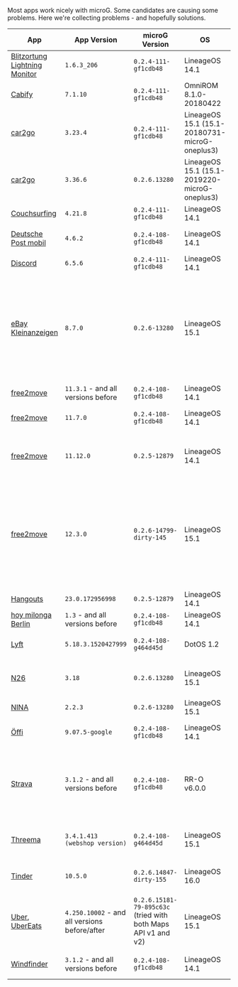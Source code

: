 Most apps work nicely with microG. Some candidates are causing some problems. Here we're collecting problems - and hopefully solutions.


| App                        | App Version     | microG Version       | OS             | Phone      | &nbsp;&nbsp;&nbsp;&nbsp;&nbsp;&nbsp;&nbsp;&nbsp;&nbsp;&nbsp;&nbsp;&nbsp;&nbsp;&nbsp;&nbsp;&nbsp;&nbsp;Problem&nbsp;&nbsp;&nbsp;&nbsp;&nbsp;&nbsp;&nbsp;&nbsp;&nbsp;&nbsp;&nbsp;&nbsp;&nbsp;&nbsp;&nbsp;&nbsp;&nbsp; | Workaround | Usable | Related issue |
|----------------------------|-----------------|----------------------|----------------|------------|---------|------------|--------|---------------|
| [Blitzortung Lightning Monitor][bo-android]              | `1.6.3_206` | `0.2.4-111-gf1cdb48` | LineageOS 14.1 | Moto G3 |     will not install, not show map    | flash mapAPI v1 before installing |  | |
| [Cabify][cabify]         | `7.1.10`        | `0.2.4-111-gf1cdb48` | OmniROM  8.1.0-20180422 | Xiaomi Redmi Note 4 | crashes with NullPointerException (right after selecting a pickup address) | | :warning: | [525][cabify-issue] | |
| [car2go][car2go]         | `3.23.4`        | `0.2.4-111-gf1cdb48` | LineageOS 15.1 (15.1-20180731-microG-oneplus3) | OnePlus 3T | Requires update of Google Play Services | :heavy_check_mark: fixed with v0.2.6.13280 | :warning: | [590][car2go-issue] | |
| [car2go][car2go]         | `3.36.6`        | `0.2.6.13280` | LineageOS 15.1 (15.1-2019220-microG-oneplus3) | OnePlus 3T | crash on startup |  | :x: | [711][car2go-issue] | |
| [Couchsurfing][cs]         | `4.21.8`        | `0.2.4-111-gf1cdb48` | LineageOS 14.1 | OnePlus 3T | 'Hangout' feature doesn't work | | :warning: | [349][cs-issue] | |
| [Deutsche Post mobil][dpm] | `4.6.2`         | `0.2.4-108-gf1cdb48` | LineageOS 14.1 | LG G3 D722 | service stations are not displayed around phone location, crashes when a search by post code or street name is carried out | | :warning: | |
| [Discord][discord] | `6.5.6`         | `0.2.4-111-gf1cdb48` | LineageOS 14.1 | OnePlus 3T | Does not register for push notifications | | :warning: | [540][discord-issue] |
| [eBay Kleinanzeigen][ebaykleinanzeigen] | `8.7.0`         | `0.2.6-13280` | LineageOS 15.1 | Fairphone 2 | Does not register for push notifications | Downgrade to App version 7.3.1 and it will register, but notifications will be unreliable, then re-upgrade to latest and it will work! | :heavy_check_mark: | |
| [free2move][free2move]              | `11.3.1` - and all versions before | `0.2.4-108-gf1cdb48` | LineageOS 14.1 | LG G3 D722 |map display gets crazy after some usage|  | :warning: | [406](https://github.com/microg/android_packages_apps_GmsCore/issues/406) |
| [free2move][free2move]              | `11.7.0` | `0.2.4-108-gf1cdb48` | LineageOS 14.1 | LG G3 D722 |app crashes when verhicle on the map is tapped| downgrade to 11.3.1 or below | :warning: | [406 persists](https://github.com/microg/android_packages_apps_GmsCore/issues/406) |
| [free2move][free2move]              | `11.12.0` | `0.2.5-12879` | LineageOS 14.1 | LG G3 D722 |vehicles on the map are not displayed|  | issue 406 (mentioned above) does no longer exist (: |
| [free2move][free2move]              | `12.3.0` | `0.2.6-14799-dirty-145` | LineageOS 15.1 | Xiaomi Mi6 |Sometimes vehicles on the map are not displayed| Workaround 1: Restart the App sometimes - Workaround 2: Open Google Maps and locate yourself with GPS, then reopen Free2Move | |
| [Hangouts][hangouts] | `23.0.172956998` | `0.2.5-12879` | LineageOS 14.1 | | crashes on startup | [workaround](https://github.com/microg/android_packages_apps_GmsCore/issues/72#issuecomment-303714674) | | [72](https://github.com/microg/android_packages_apps_GmsCore/issues/72) |
| [hoy milonga Berlin][hoy milonga Berlin] | `1.3` - and all versions before | `0.2.4-108-gf1cdb48` | LineageOS 14.1 | LG G3 D722 |crashes when "show map" icon is tapped|  | minor issue |  |
| [Lyft][lyft]         | `5.18.3.1520427999`        | `0.2.4-108-g464d45d` | DotOS 1.2 | Moto G5 | Display of map has issues, choosing a destination doesn't work at all without a workaround | [workaround](https://github.com/microg/android_packages_apps_GmsCore/issues/207#issuecomment-299622678) | :warning: | [207](https://github.com/microg/android_packages_apps_GmsCore/issues/207) |  
| [N26][n26]         | `3.18`        | `0.2.6.13280` | LineageOS 15.1 | Xiaomi Mi 5 gemini | No push notifications, app doesn't even register with GMS, issue 507 author got it fixed randomly but no proper solution was offered | [workaround] | :warning: | [507](https://github.com/microg/android_packages_apps_GmsCore/issues/507) |  
| [NINA][nina] | `2.2.3`         | `0.2.6-13280` | LineageOS 15.1 | Fairphone 2 | Does not register for push notifications | | :warning: | |
| [Öffi][oeffi]              | `9.07.5-google` | `0.2.4-108-gf1cdb48` | LineageOS 14.1 | LG G3 D722 |     will not install    | flash mapAPI v1 before installing | :heavy_check_mark: | |
| [Strava][Strava] | `3.1.2` - and all versions before | `0.2.4-108-gf1cdb48` | RR-O v6.0.0 | Moto G5 | Refuses to start as Google Maps is not detected, though there is a workaround  | Add a strava widget to your home screen, tapping that allows you into the Strava app | :warning:  | |
| [Threema][Threema] | `3.4.1.413 (webshop version)` | `0.2.4-108-g464d45d` | LineageOS 15.1 | Nexus 5x, OnePlus 3T | does not register with GCM for push notifications; push token cannot be reset either, so push notifications do not work | use polling at the expense of battery consumption | :heavy_check_mark: fixed with microG v0.2.613280 | [509](https://github.com/microg/android_packages_apps_GmsCore/issues/509), [502](https://github.com/microg/android_packages_apps_GmsCore/issues/502), [439](https://github.com/microg/android_packages_apps_GmsCore/issues/439) 
| [Tinder](https://play.google.com/store/apps/details?id=com.tinder) | `10.5.0` | `0.2.6.14847-dirty-155` | LineageOS 16.0 | Pocophone F1 | Crashes to home screen upon trying to login via phone number, `android.content.ActivityNotFoundException: No Activity found to handle null` |  | :x: | [693](https://github.com/microg/android_packages_apps_GmsCore/issues/693) |
| [Uber][uber], [UberEats][ubereats] | `4.250.10002` - and all versions before/after | `0.2.6.15181-79-895c63c` (tried with both Maps API v1 and v2) | LineageOS 15.1 | Google Pixel XL | Map does not work at all. The cars stay stuck wherever they are on the map when dragging through it, making it impossible to tell where the driver is relative to the pickup. Additionally, the map itself glitches when dragging. | | :warning: | **[#148][uber-issue]**, [#685][uber-issue-2], [#690][uber-issue-3], [#701][uber-issue-4]
| [Windfinder][Windfinder] | `3.1.2` - and all versions before | `0.2.4-108-gf1cdb48` | LineageOS 14.1 | LG G3 D722 |does not deliver map contents, only background map, but not map overlay, containing the wind force info e.g.  |  | minor issue  |  | 

[bo-android]: https://play.google.com/store/apps/details?id=org.blitzortung.android.app
[cabify]: https://play.google.com/store/apps/details?id=com.cabify.rider
[cabify-issue]: https://github.com/microg/android_packages_apps_GmsCore/issues/525
[car2go]: https://play.google.com/store/apps/details?id=com.car2go
[car2go-issue]: https://github.com/microg/android_packages_apps_GmsCore/issues/590
[cs]: https://play.google.com/store/apps/details?id=com.couchsurfing.mobile.android
[cs-issue]: https://github.com/microg/android_packages_apps_GmsCore/issues/349
[oeffi]: https://play.google.com/store/apps/details?id=de.schildbach.oeffi
[dpm]: https://play.google.com/store/apps/details?id=de.deutschepost.postmobil
[discord]: https://play.google.com/store/apps/details?id=com.discord
[discord-issue]: https://github.com/microg/android_packages_apps_GmsCore/issues/540
[ebaykleinanzeigen]: https://play.google.com/store/apps/details?id=com.ebay.kleinanzeigen
[free2move]: https://play.google.com/store/apps/details?id=com.ghm.carjump
[hangouts]: https://play.google.com/store/apps/details?id=com.google.android.talk
[hoy milonga berlin]: https://play.google.com/store/apps/details?id=com.hoy.berlin&hl=de
[Lyft]: https://play.google.com/store/apps/details?id=me.lyft.android&hl=de
[N26]: https://play.google.com/store/apps/details?id=de.number26.android
[nina]: https://play.google.com/store/apps/details?id=de.materna.bbk.mobile.app
[Strava]: https://play.google.com/store/apps/details?id=com.strava
[Threema]: https://threema.ch/en
[uber]: https://play.google.com/store/apps/details?id=com.ubercab
[ubereats]: https://play.google.com/store/apps/details?id=com.ubercab.eats
[uber-issue]: https://github.com/microg/android_packages_apps_GmsCore/issues/148
[uber-issue-2]: https://github.com/microg/android_packages_apps_GmsCore/issues/685
[uber-issue-3]: https://github.com/microg/android_packages_apps_GmsCore/issues/690
[uber-issue-4]: https://github.com/microg/android_packages_apps_GmsCore/issues/701
[Windfinder]: https://play.google.com/store/apps/details?id=com.studioeleven.windfinder